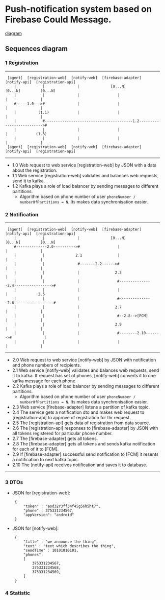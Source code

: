 # Push-notification system based on Firebase Could Message.

[diagram](https://github.com/enzomero/fb_google_test/blob/master/diagram.png?raw=true)

## Sequences diagram

### 1 Registration

---
     [agent]  [registration-web]  [notify-web]  [firebase-adapter]     [notify-api]  [registration-api]
        |            |               |              [0...N]              [0...N]         [0...N]
        |            |               |                 |                    |               |
        #-----1.0--->#               |                 |                    |               |
        |          (1.1)             |                 |                    |               |
        |            #----------------------------------------1.2-------------------------->#
        |            |               |                 |                    |             (1.3)
        |            |               |                 |                    |               |
     [agent]  [registration-web]  [notify-web]  [firebase-adapter]     [notify-api]  [registration-api]
---

- 1.0 Web request to web service [registration-web] by JSON with a data about the registration.
- 1.1 Web service [registration-web] validates and balances web requests, send it to kafka.
- 1.2 Kafka plays a role of load balancer by sending messages to different partitions.
    * Algorithm based on phone number of user `phoneNumber / numberOfPartitions = N`. Its makes data synchronisation easier.

### 2 Notification

---

     [agent]  [registration-web]  [notify-web]  [firebase-adapter]     [notify-api]  [registration-api]
        |            |               |              [0...N]              [0...N]         [0...N]
        #--------------2.0---------->#                 |                    |               |
        |            |              2.1                |                    |               |
        |            |               #-------2.2------>#                    |               |
        |            |               |                2.3                   |               |
        |            |               |                 #---------------2.4----------------->#
        |            |               |                 |                    |              2.5
        |            |               |                 #<--------------2.6------------------#
        |            |               |                2.7                   |               |
        |            |               |                 #--2.8-->[FCM]       |               |
        |            |               |                2.9                   |               |
        |            |               |                 #--------2.10------->#               |
        |            |               |                 |                    |               |

---

- 2.0 Web request to web service [notify-web] by JSON with notification and phone numbers of recipients.
- 2.1 Web service [notify-web] validates and balances web requests, send it to kafka. If request has set of phones, 
  [notify-web] converts it to one kafka message for each phone.
- 2.2 Kafka plays a role of load balancer by sending messages to different partitions.
    * Algorithm based on phone number of user `phoneNumber / numberOfPartitions = N`. Its makes data synchronisation 
      easier.
- 2.3 Web service [firebase-adapter] listens a partition of kafka topic.
- 2.4 The service gets a notification dto and makes web request to [registration-api] to approve of registration for thr 
  request. 
- 2.5 The [registration-api] gets data of registration from data source.
- 2.6 The [registration-api] responses to [firebase-adapter] by JSON with all tokens registered for particular phone 
  number.
- 2.7 The [firebase-adapter] gets all tokens.
- 2.8 The [firebase-adapter] gets all tokens and sends kafka notification for each of it to [FCM].
- 2.9 If [firebase-adapter] successful send notification to [FCM] it resents a notification to next kafka topic.
- 2.10 The [notify-api] receives notification and saves it to database.  

---

### 3 DTOs

 * JSON for [registration-web]:

        {
            "token" : "asd32r3ff34f45g56h5ht7",
            "phone" : 375331234567,
            "appVersion": "android"
        }

 * JSON for [notify-web]:

        {
            "title" : "we announce the thing",
            "text" : "text which describes the thing",
            "sendTime" : 10101010101,
            "phones":
            [
                375331234567,
                375331234568,
                375331234569,
            ]
        }

### 4 Statistic